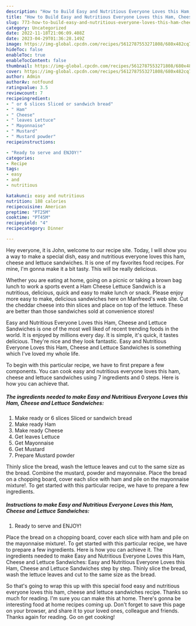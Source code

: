 ```yaml
---
description: "How to Build Easy and Nutritious Everyone Loves this Ham, Cheese and Lettuce Sandwiches the Delicious}"
title: "How to Build Easy and Nutritious Everyone Loves this Ham, Cheese and Lettuce Sandwiches the Delicious}"
slug: 773-how-to-build-easy-and-nutritious-everyone-loves-this-ham-cheese-and-lettuce-sandwiches-the-delicious
category: Uncategorized
date: 2022-11-18T21:06:09.408Z
date: 2023-04-29T01:36:28.149Z
image: https://img-global.cpcdn.com/recipes/5612787553271808/680x482cq70/easy-and-nutritious-everyone-loves-this-ham-cheese-and-lettuce-sandwiches-recipe-main-photo.jpg
hideToc: false
enableToc: true
enableTocContent: false
thumbnail: https://img-global.cpcdn.com/recipes/5612787553271808/680x482cq70/easy-and-nutritious-everyone-loves-this-ham-cheese-and-lettuce-sandwiches-recipe-main-photo.jpg
cover: https://img-global.cpcdn.com/recipes/5612787553271808/680x482cq70/easy-and-nutritious-everyone-loves-this-ham-cheese-and-lettuce-sandwiches-recipe-main-photo.jpg
author: Admin
authorAv: notfound
ratingvalue: 3.5
reviewcount: 7
recipeingredient:
- " or 6 slices Sliced or sandwich bread"
- " Ham"
- " Cheese"
- " leaves Lettuce"
- " Mayonnaise"
- " Mustard"
- " Mustard powder"
recipeinstructions:

- "Ready to serve and ENJOY!"
categories:
- Recipe
tags:
- easy
- and
- nutritious

katakunci: easy and nutritious 
nutrition: 188 calories
recipecuisine: American
preptime: "PT25M"
cooktime: "PT45M"
recipeyield: "4"
recipecategory: Dinner

---
```



Hey everyone, it is John, welcome to our recipe site. Today, I will show you a way to make a special dish, easy and nutritious everyone loves this ham, cheese and lettuce sandwiches. It is one of my favorites food recipes. For mine, I'm gonna make it a bit tasty. This will be really delicious.

Whether you are eating at home, going on a picnic or taking a brown bag lunch to work a sports event a Ham Cheese Lettuce Sandwich is a nutritious, delicious, quick and easy to make lunch or snack. Please enjoy more easy to make, delicious sandwiches here on Manfreed&#39;s web site. Cut the cheddar cheese into thin slices and place on top of the lettuce. These are better than those sandwiches sold at convenience stores!

Easy and Nutritious Everyone Loves this Ham, Cheese and Lettuce Sandwiches is one of the most well liked of recent trending foods in the world. It is enjoyed by millions every day. It is simple, it's quick, it tastes delicious. They're nice and they look fantastic. Easy and Nutritious Everyone Loves this Ham, Cheese and Lettuce Sandwiches is something which I've loved my whole life.


To begin with this particular recipe, we have to first prepare a few components. You can cook easy and nutritious everyone loves this ham, cheese and lettuce sandwiches using 7 ingredients and 0 steps. Here is how you can achieve that.

<!--inarticleads1-->

##### The ingredients needed to make Easy and Nutritious Everyone Loves this Ham, Cheese and Lettuce Sandwiches:

1. Make ready  or 6 slices Sliced or sandwich bread
1. Make ready  Ham
1. Make ready  Cheese
1. Get  leaves Lettuce
1. Get  Mayonnaise
1. Get  Mustard
1. Prepare  Mustard powder


Thinly slice the bread, wash the lettuce leaves and cut to the same size as the bread. Combine the mustard, powder and mayonnaise. Place the bread on a chopping board, cover each slice with ham and pile on the mayonnaise mixture!. To get started with this particular recipe, we have to prepare a few ingredients. 

<!--inarticleads2-->

##### Instructions to make Easy and Nutritious Everyone Loves this Ham, Cheese and Lettuce Sandwiches:


1. Ready to serve and ENJOY!

Place the bread on a chopping board, cover each slice with ham and pile on the mayonnaise mixture!. To get started with this particular recipe, we have to prepare a few ingredients. Here is how you can achieve it. The ingredients needed to make Easy and Nutritious Everyone Loves this Ham, Cheese and Lettuce Sandwiches: Easy and Nutritious Everyone Loves this Ham, Cheese and Lettuce Sandwiches step by step. Thinly slice the bread, wash the lettuce leaves and cut to the same size as the bread. 

So that's going to wrap this up with this special food easy and nutritious everyone loves this ham, cheese and lettuce sandwiches recipe. Thanks so much for reading. I'm sure you can make this at home. There's gonna be interesting food at home recipes coming up. Don't forget to save this page on your browser, and share it to your loved ones, colleague and friends. Thanks again for reading. Go on get cooking!
